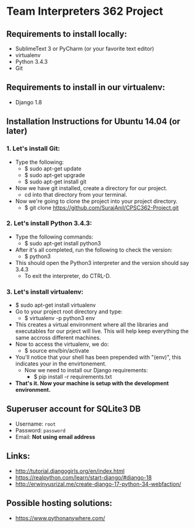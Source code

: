 # Team Interpreters 362 Project

## Requirements to install locally:

 - SublimeText 3 or PyCharm (or your favorite text editor) 
 - virtualenv
 - Python 3.4.3 
 - Git

## Requirements to install in our virtualenv:

 - Django 1.8

## Installation Instructions for Ubuntu 14.04 (or later)

### 1. Let's install Git:
    
 - Type the following:
	 - $ sudo apt-get update
	 - $ sudo apt-get upgrade
	 - $ sudo apt-get install git
 - Now we have git installed, create a directory for our project.
	 - cd into that directory from your terminal.
 - Now we're going to clone the project into your project directory.
	 - $ git clone https://github.com/SurajAnil/CPSC362-Project.git

### 2. Let's install Python 3.4.3:

 - Type the following commands:
	 - $ sudo apt-get install python3
 - After it's all completed, run the following to check the version:
	 - $ python3
 - This should open the Python3 interpreter and the version should say 3.4.3
	 - To exit the interpreter, do CTRL-D.
    
### 3. Let's install virtualenv:

 - $ sudo apt-get install virtualenv
 - Go to your project root directory and type:
	 - $ virtualenv -p python3 env
 - This creates a virtual environment where all the libraries and executables for our prject will live. This will help keep everything the same accross different machines.
 - Now to access the virtualenv, we do:
	 - $ source env/bin/activate
 - You'll notice that your shell has been prepended with "(env)", this indicates your in the envirtonement.
	 - Now we need to install our Django requirements:
		 - $ pip install -r requirements.txt
 - **That's it. Now your machine is setup with the development environment.**

## Superuser account for SQLite3 DB

 - Username: `root`
 - Password: `password`
 - Email: **Not using email address**

## Links:

 - http://tutorial.djangogirls.org/en/index.html
 - https://realpython.com/learn/start-django/#django-18
 - http://erwinyusrizal.me/create-django-17-python-34-webfaction/

##  Possible hosting solutions:

 - https://www.pythonanywhere.com/
